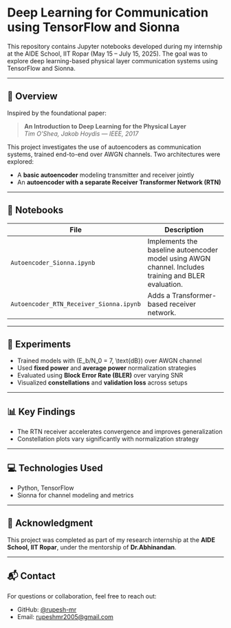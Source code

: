 # Deep Learning for Communication using TensorFlow and Sionna

This repository contains Jupyter notebooks developed during my internship at the AIDE School, IIT Ropar (May 15 – July 15, 2025). The goal was to explore deep learning-based physical layer communication systems using TensorFlow and Sionna.

---

## 📘 Overview

Inspired by the foundational paper:

> **An Introduction to Deep Learning for the Physical Layer**  
> *Tim O'Shea, Jakob Hoydis — IEEE, 2017*

This project investigates the use of autoencoders as communication systems, trained end-to-end over AWGN channels. Two architectures were explored:

- A **basic autoencoder** modeling transmitter and receiver jointly
- An **autoencoder with a separate Receiver Transformer Network (RTN)**

---

## 📁 Notebooks

| File | Description |
|------|-------------|
| `Autoencoder_Sionna.ipynb` | Implements the baseline autoencoder model using AWGN channel. Includes training and BLER evaluation. |
| `Autoencoder_RTN_Receiver_Sionna.ipynb` | Adds a Transformer-based receiver network. |

---

## 🧪 Experiments

- Trained models with \(E_b/N_0 = 7\, \text{dB}\) over AWGN channel
- Used **fixed power** and **average power** normalization strategies
- Evaluated using **Block Error Rate (BLER)** over varying SNR
- Visualized **constellations** and **validation loss** across setups

---

## 📊 Key Findings

- The RTN receiver accelerates convergence and improves generalization
- Constellation plots vary significantly with normalization strategy

---

## 💻 Technologies Used

- Python, TensorFlow
- Sionna for channel modeling and metrics

---

## 🙏 Acknowledgment

This project was completed as part of my research internship at the **AIDE School, IIT Ropar**, under the mentorship of **Dr.Abhinandan**.

---

## 📬 Contact

For questions or collaboration, feel free to reach out:

- GitHub: [@rupesh-mr](https://github.com/rupesh-mr)
- Email: rupeshmr2005@gmail.com
